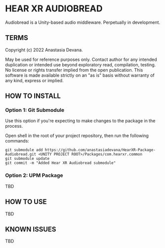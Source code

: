 # HEAR XR AUDIOBREAD

Audiobread is a Unity-based audio middleware. Perpetually in development.

## TERMS

Copyright (c) 2022 Anastasia Devana.

May be used for reference purposes only. Contact author for any intended duplication or intended use beyond exploratory read, compilation, testing. No license or rights transfer implied from the open publication. This software is made available strictly on an "as is" basis without warranty of any kind, express or implied.

## HOW TO INSTALL

### Option 1: Git Submodule

Use this option if you're expecting to make changes to the package in the process.

Open shell in the root of your project repository, then run the following commands:
```
git submodule add https://github.com/anastasiadevana/HearXR-Package-Audiobread.git <UNITY PROJECT ROOT>/Packages/com.hearxr.common
git submodule update
git commit -m "Added Hear XR Audiobread submodule"
```

### Option 2: UPM Package

TBD

## HOW TO USE

TBD

## KNOWN ISSUES

TBD


